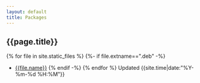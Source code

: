 ```yaml
---
layout: default
title: Packages
---
```

## {{page.title}}
{% for file in site.static_files %}
{%- if file.extname==".deb" -%}
* [{{file.name}}]({{file.path|relative_url}})
{% endif -%}
{% endfor %}
Updated {{site.time|date:"%Y-%m-%d %H:%M"}}
